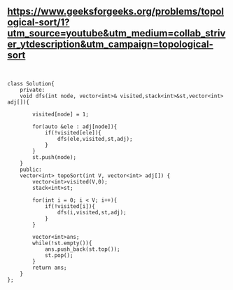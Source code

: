 ## https://www.geeksforgeeks.org/problems/topological-sort/1?utm_source=youtube&utm_medium=collab_striver_ytdescription&utm_campaign=topological-sort

```


class Solution{
    private:
	void dfs(int node, vector<int>& visited,stack<int>&st,vector<int> adj[]){
	    
	    visited[node] = 1;
	    
	    for(auto &ele : adj[node]){
	        if(!visited[ele]){
	            dfs(ele,visited,st,adj);
	        }
	    }
	    st.push(node);
	}
	public:
	vector<int> topoSort(int V, vector<int> adj[]) {
	    vector<int>visited(V,0);
	    stack<int>st;
	    
	    for(int i = 0; i < V; i++){
	        if(!visited[i]){
	            dfs(i,visited,st,adj);
	        }
	    }
	    
	    vector<int>ans;
	    while(!st.empty()){
	        ans.push_back(st.top());
	        st.pop();
	    }
	    return ans;
	}
};

```
